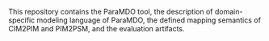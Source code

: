 This repository contains the ParaMDO tool, the description of domain-specific modeling language of ParaMDO, the defined mapping semantics of CIM2PIM and PIM2PSM, and the evaluation artifacts.
